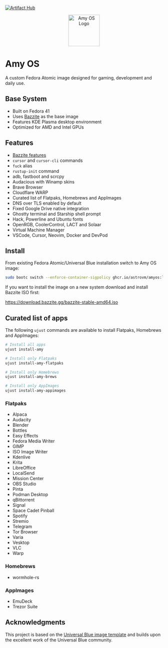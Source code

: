 [![Artifact Hub](https://img.shields.io/endpoint?url=https://artifacthub.io/badge/repository/amyos)](https://artifacthub.io/packages/container/amyos/amyos)

<div align="center">
  <picture>
    <source media="(prefers-color-scheme: light)" srcset="https://i.imgur.com/CqD0yyd.png">
    <img alt="Amy OS Logo" src="https://i.imgur.com/V6NLhnj.png" width="100">
  </picture>
</div>

# Amy OS

A custom Fedora Atomic image designed for gaming, development and daily use.

## Base System

- Built on Fedora 41
- Uses [Bazzite](https://bazzite.gg/) as the base image
- Features KDE Plasma desktop environment
- Optimized for AMD and Intel GPUs

## Features

- [Bazzite features](https://github.com/ublue-os/bazzite#about--features)
- `cursor` and `cursor-cli` commands
- `fuck` alias
- `rustup-init` command
- adb, fastboot and scrcpy
- Audacious with Winamp skins
- Brave Browser
- Cloudflare WARP
- Curated list of Flatpaks, Homebrews and AppImages
- DNS over TLS enabled by default
- Fixed Google Drive native integration
- Ghostty terminal and Starship shell prompt
- Hack, Powerline and Ubuntu fonts
- OpenRGB, CoolerControl, LACT and Solaar
- Virtual Machine Manager
- VSCode, Cursor, Neovim, Docker and DevPod

## Install

From existing Fedora Atomic/Universal Blue installation switch to Amy OS image:

```bash
sudo bootc switch --enforce-container-sigpolicy ghcr.io/astrovm/amyos:latest
```

If you want to install the image on a new system download and install Bazzite ISO first:

<https://download.bazzite.gg/bazzite-stable-amd64.iso>

## Curated list of apps

The following `ujust` commands are available to install Flatpaks, Homebrews and AppImages:

```bash
# Install all apps
ujust install-amy

# Install only Flatpaks
ujust install-amy-flatpaks

# Install only Homebrews
ujust install-amy-brews

# Install only AppImages
ujust install-amy-appimages
```

### Flatpaks

- Alpaca
- Audacity
- Blender
- Bottles
- Easy Effects
- Fedora Media Writer
- GIMP
- ISO Image Writer
- Kdenlive
- Krita
- LibreOffice
- LocalSend
- Mission Center
- OBS Studio
- Pinta
- Podman Desktop
- qBittorrent
- Signal
- Space Cadet Pinball
- Spotify
- Stremio
- Telegram
- Tor Browser
- Varia
- Vesktop
- VLC
- Warp

### Homebrews

- wormhole-rs

### AppImages

- EmuDeck
- Trezor Suite

## Acknowledgments

This project is based on the [Universal Blue image template](https://github.com/ublue-os/image-template) and builds upon the excellent work of the Universal Blue community.

